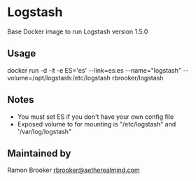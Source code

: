 Logstash  
========

Base Docker image to run Logstash version 1.5.0



Usage
-----

docker run -d -it -e ES='es' --link=es:es  --name="logstash" --volume=/opt/logstash:/etc/logstash rbrooker/logstash


Notes
-----

* You must set ES if you don't have your own config file
* Exposed volume to for mounting is "/etc/logstash" and '/var/log/logstash"





Maintained by 
-------------

Ramon Brooker <rbrooker@aetherealmind.com>
